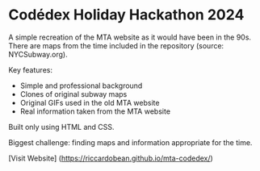 # Codédex Holiday Hackathon 2024

A simple recreation of the MTA website as it would have been in the 90s. There are maps from the time included in the repository (source: NYCSubway.org).

Key features:
 - Simple and professional background
 - Clones of original subway maps
 - Original GIFs used in the old MTA website
 - Real information taken from the MTA website

Built only using HTML and CSS.

Biggest challenge: finding maps and information appropriate for the time.

[Visit Website] (https://riccardobean.github.io/mta-codedex/)
